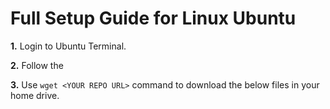 # Full Setup Guide for Linux Ubuntu

**1.**  Login to Ubuntu Terminal.

**2.**  Follow the 

**3.** Use ```wget <YOUR REPO URL>``` command to download the below files in your home drive.

 